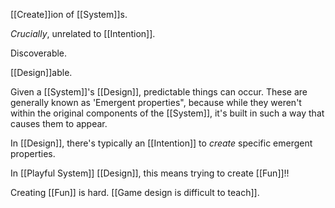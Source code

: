 [[Create]]ion of [[System]]s.

*Crucially*, unrelated to [[Intention]].

Discoverable.

[[Design]]able.

Given a [[System]]'s [[Design]], predictable things can occur. These are generally known as 'Emergent properties", because while they weren't within the original components of the [[System]], it's built in such a way that causes them to appear.

In [[Design]], there's typically an [[Intention]] to *create* specific emergent properties. 

In [[Playful System]] [[Design]], this means trying to create [[Fun]]!!

Creating [[Fun]] is hard. [[Game design is difficult to teach]].

